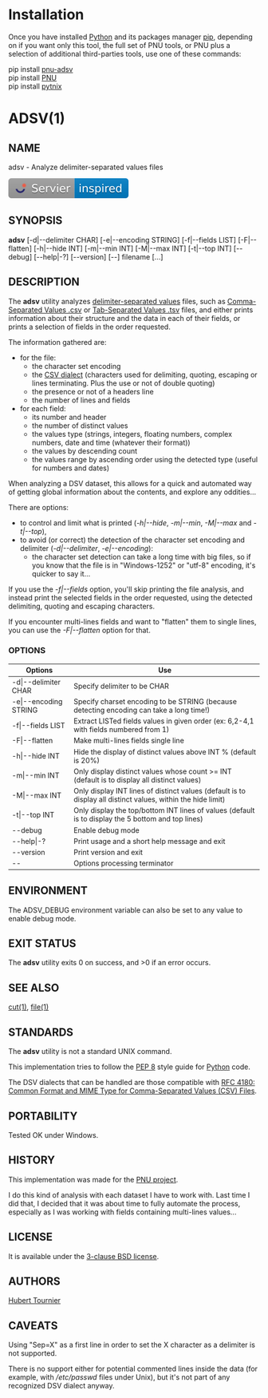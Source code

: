 # Installation
Once you have installed [Python](https://www.python.org/downloads/) and its packages manager [pip](https://pip.pypa.io/en/stable/installation/),
depending on if you want only this tool, the full set of PNU tools, or PNU plus a selection of additional third-parties tools, use one of these commands:

pip install [pnu-adsv](https://pypi.org/project/pnu-adsv/)
<br>
pip install [PNU](https://pypi.org/project/PNU/)
<br>
pip install [pytnix](https://pypi.org/project/pytnix/)

# ADSV(1)

## NAME
adsv - Analyze delimiter-separated values files

[![Servier Inspired](https://raw.githubusercontent.com/RomualdRousseau/ServierHub/main/badges/inspired.svg)](https://servier.com/)

## SYNOPSIS
**adsv**
\[-d|--delimiter CHAR\]
\[-e|--encoding STRING\]
\[-f|--fields LIST\]
\[-F|--flatten\]
\[-h|--hide INT\]
\[-m|--min INT\]
\[-M|--max INT\]
\[-t|--top INT\]
\[--debug\]
\[--help|-?\]
\[--version\]
\[--\]
filename
\[...\]

## DESCRIPTION
The **adsv** utility analyzes [delimiter-separated values](https://en.wikipedia.org/wiki/Delimiter-separated_values) files, such as  [Comma-Separated Values .csv](https://en.wikipedia.org/wiki/Comma-separated_values) or [Tab-Separated Values .tsv](https://en.wikipedia.org/wiki/Tab-separated_values) files, and either prints information about their structure and the data in each of their fields, or prints a selection of fields in the order requested.

The information gathered are:
* for the file:
  * the character set encoding
  * the [CSV dialect](https://specs.frictionlessdata.io/csv-dialect/) (characters used for delimiting, quoting, escaping or lines terminating. Plus the use or not of double quoting)
  * the presence or not of a headers line
  * the number of lines and fields
* for each field:
  * its number and header
  * the number of distinct values
  * the values type (strings, integers, floating numbers, complex numbers, date and time (whatever their format))
  * the values by descending count
  * the values range by ascending order using the detected type (useful for numbers and dates)

When analyzing a DSV dataset, this allows for a quick and automated way of getting global information about the contents, and explore any oddities...

There are options:
* to control and limit what is printed (*-h|--hide*, *-m|--min*, *-M|--max* and *-t|--top*), 
* to avoid (or correct) the detection of the character set encoding and delimiter (*-d|--delimiter*, *-e|--encoding*):
  * the character set detection can take a long time with big files, so if you know that the file is in "Windows-1252" or "utf-8" encoding, it's quicker to say it...

If you use the *-f|--fields* option, you'll skip printing the file analysis, and instead print the selected fields in the order requested, using the detected delimiting, quoting and escaping characters.

If you encounter multi-lines fields and want to "flatten" them to single lines, you can use the *-F|--flatten* option for that.

### OPTIONS
Options | Use
------- | ---
-d\|--delimiter CHAR|Specify delimiter to be CHAR
-e\|--encoding STRING|Specify charset encoding to be STRING (because detecting encoding can take a long time!)
-f\|--fields LIST|Extract LISTed fields values in given order (ex: 6,2-4,1 with fields numbered from 1)
-F\|--flatten|Make multi-lines fields single line
-h\|--hide INT|Hide the display of distinct values above INT % (default is 20%)
-m\|--min INT|Only display distinct values whose count >= INT (default is to display all distinct values)
-M\|--max INT|Only display INT lines of distinct values (default is to display all distinct values, within the hide limit)
-t\|--top INT|Only display the top/bottom INT lines of values (default is to display the 5 bottom and top lines)
--debug|Enable debug mode
--help\|-?|Print usage and a short help message and exit
--version|Print version and exit
--|Options processing terminator

## ENVIRONMENT
The ADSV_DEBUG environment variable can also be set to any value to enable debug mode.

## EXIT STATUS
The **adsv** utility exits 0 on success, and >0 if an error occurs.

## SEE ALSO
[cut(1)](https://www.freebsd.org/cgi/man.cgi?query=cut),
[file(1)](https://www.freebsd.org/cgi/man.cgi?query=file)

## STANDARDS
The **adsv** utility is not a standard UNIX command.

This implementation tries to follow the [PEP 8](https://www.python.org/dev/peps/pep-0008/) style guide for [Python](https://www.python.org/) code.

The DSV dialects that can be handled are those compatible with [RFC 4180: Common Format and MIME Type for Comma-Separated Values (CSV) Files](https://www.rfc-editor.org/rfc/rfc4180).

## PORTABILITY
Tested OK under Windows.

## HISTORY
This implementation was made for the [PNU project](https://github.com/HubTou/PNU).

I do this kind of analysis with each dataset I have to work with.
Last time I did that, I decided that it was about time to fully automate the process, especially as I was working with fields containing multi-lines values...

## LICENSE
It is available under the [3-clause BSD license](https://opensource.org/licenses/BSD-3-Clause).

## AUTHORS
[Hubert Tournier](https://github.com/HubTou)

## CAVEATS
Using "Sep=X" as a first line in order to set the X character as a delimiter is not supported.

There is no support either for potential commented lines inside the data (for example, with */etc/passwd* files under Unix), but it's not part of any recognized DSV dialect anyway.

